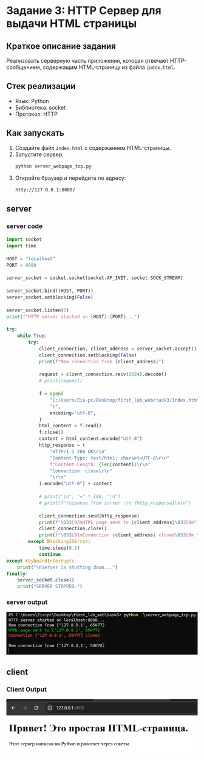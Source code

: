 # Задание 3: HTTP Сервер для выдачи HTML страницы

## Краткое описание задания

Реализовать серверную часть приложения, которая отвечает HTTP-сообщением, содержащим HTML-страницу из файла `index.html`.

## Стек реализации

- Язык: Python
- Библиотека: socket
- Протокол: HTTP

## Как запускать

1. Создайте файл `index.html` с содержанием HTML-страницы.
2. Запустите сервер:
   ```bash
   python server_webpage_tcp.py
   ```
3. Откройте браузер и перейдите по адресу:
   ```bash
   http://127.0.0.1:8080/
   ```

## server

### server code

```python
import socket
import time

HOST = "localhost"
PORT = 8080

server_socket = socket.socket(socket.AF_INET, socket.SOCK_STREAM)

server_socket.bind((HOST, PORT))
server_socket.setblocking(False)

server_socket.listen(5)
print(f"HTTP server started on {HOST}:{PORT}...")

try:
    while True:
        try:
            client_connection, client_address = server_socket.accept()
            client_connection.setblocking(False)
            print(f"New connection from {client_address}")

            request = client_connection.recv(1024).decode()
            # print(request)

            f = open(
                "C:/Users/Zia-pc/Desktop/first_lab_web/task3/index.html",
                "r",
                encoding="utf-8",
            )
            html_content = f.read()
            f.close()
            content = html_content.encode("utf-8")
            http_response = (
                "HTTP/1.1 200 OK\r\n"
                "Content-Type: text/html; charset=UTF-8\r\n"
                f"Content-Length: {len(content)}\r\n"
                "Connection: close\r\n"
                "\r\n"
            ).encode("utf-8") + content

            # print("\n", "=" * 100, "\n")
            # print(f"response from server :\n {http_response}\n\n")

            client_connection.send(http_response)
            print(f"\033[92mHTML page sent to {client_address}\033[0m")
            client_connection.close()
            print(f"\033[91mConnection {client_address} closed\033[0m \n")
        except BlockingIOError:
            time.sleep(0.1)
            continue
except KeyboardInterrupt:
    print("\nServer is shutting down...")
finally:
    server_socket.close()
    print("SERVER STOPPED.")

```

### server output

![image alt](images/task3_server.png)

## client

### Client Output

![client Output](images/task3_client.png)
